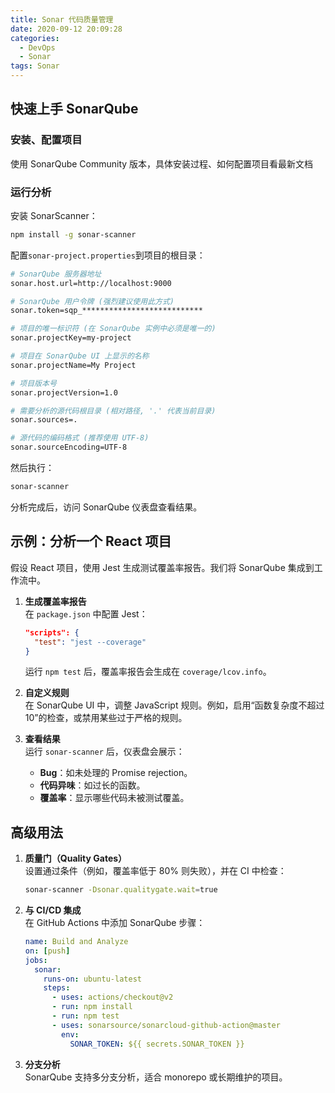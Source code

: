 ```yaml
---
title: Sonar 代码质量管理
date: 2020-09-12 20:09:28
categories:
  - DevOps
  - Sonar
tags: Sonar
---
```


## 快速上手 SonarQube

### 安装、配置项目

使用 SonarQube Community 版本，具体安装过程、如何配置项目看最新文档

### 运行分析

安装 SonarScanner：

```bash
npm install -g sonar-scanner
```

配置`sonar-project.properties`到项目的根目录：

```bash
# SonarQube 服务器地址
sonar.host.url=http://localhost:9000

# SonarQube 用户令牌 (强烈建议使用此方式)
sonar.token=sqp_***************************

# 项目的唯一标识符 (在 SonarQube 实例中必须是唯一的)
sonar.projectKey=my-project

# 项目在 SonarQube UI 上显示的名称
sonar.projectName=My Project

# 项目版本号
sonar.projectVersion=1.0

# 需要分析的源代码根目录 (相对路径, '.' 代表当前目录)
sonar.sources=.

# 源代码的编码格式 (推荐使用 UTF-8)
sonar.sourceEncoding=UTF-8
```

然后执行：

```bash
sonar-scanner
```

分析完成后，访问 SonarQube 仪表盘查看结果。

## 示例：分析一个 React 项目

假设 React 项目，使用 Jest 生成测试覆盖率报告。我们将 SonarQube 集成到工作流中。

1. **生成覆盖率报告**  
   在 `package.json` 中配置 Jest：

   ```json
   "scripts": {
     "test": "jest --coverage"
   }
   ```

   运行 `npm test` 后，覆盖率报告会生成在 `coverage/lcov.info`。

2. **自定义规则**  
   在 SonarQube UI 中，调整 JavaScript 规则。例如，启用“函数复杂度不超过 10”的检查，或禁用某些过于严格的规则。

3. **查看结果**  
   运行 `sonar-scanner` 后，仪表盘会展示：
   - **Bug**：如未处理的 Promise rejection。
   - **代码异味**：如过长的函数。
   - **覆盖率**：显示哪些代码未被测试覆盖。

## 高级用法

1. **质量门（Quality Gates）**  
   设置通过条件（例如，覆盖率低于 80% 则失败），并在 CI 中检查：

   ```bash
   sonar-scanner -Dsonar.qualitygate.wait=true
   ```

2. **与 CI/CD 集成**  
   在 GitHub Actions 中添加 SonarQube 步骤：

   ```yaml
   name: Build and Analyze
   on: [push]
   jobs:
     sonar:
       runs-on: ubuntu-latest
       steps:
         - uses: actions/checkout@v2
         - run: npm install
         - run: npm test
         - uses: sonarsource/sonarcloud-github-action@master
           env:
             SONAR_TOKEN: ${{ secrets.SONAR_TOKEN }}
   ```

3. **分支分析**  
   SonarQube 支持多分支分析，适合 monorepo 或长期维护的项目。
